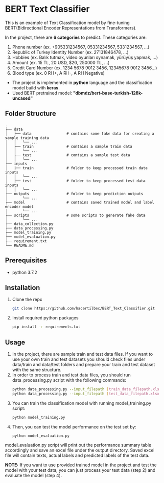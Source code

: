 # BERT Text Classifier
This is an example of Text Classification model by fine-tuning BERT(Bidirectional Encoder Representations from Transformers).

In the project, there are **6 categories** to predict. These categories are:
1. Phone number (ex. +905331234567, 05331234567, 5331234567, ...)
2. Republic of Turkey Identity Number (ex. 27131846478, ...)
3. Hobbies (ex. Balık tutmak, video oyunları oynamak, yürüyüş yapmak, ...)
4. Amount (ex. 15 TL, 20 USD, $20, 250000 TL, ...)
5. Credit Card Number (ex. 1234 5678 9012 3456, 12345678 9012 3456...)
6. Blood type (ex. 0 RH+, A RH-, A RH Negative)


* The project is implemented in **python** language and the classification model build with **keras**.
* Used BERT pretrained model: **"dbmdz/bert-base-turkish-128k-uncased"**

## Folder Structure

    .
    ├── data
    │   ├── data                # contains some fake data for creating a sample training data
    │   │   └── ...
    │   ├── train               # contains a sample train data
    │   │   └── ...
    │   ├── test                # contains a sample test data
    │   │   └── ...
    ├── inputs
    │   ├── train               # folder to keep processed train data inputs
    │   │   └── ...
    │   ├── test                # folder to keep processed test data inputs
    │   │   └── ...
    ├── outputs                 # folder to keep prediction outputs
    │       └── ...
    ├── model                   # contains saved trained model and label encoder model
    │       └── ...
    ├── scripts                 # some scripts to generate fake data
    │       └── ...
    ├── data_collection.py
    ├── data processing.py
    ├── model_training.py
    ├── model_evaluation.py
    ├── requirement.txt
    └── README.md

    
## Prerequisites

* python 3.7.2

## Installation

1. Clone the repo
   ```sh
   git clone https://github.com/hacertilbec/BERT_Text_Classifier.git
   ```
2. Install required python packages
   ```sh
   pip install -r requirements.txt
   ```
   
## Usage

1. In the project, there are sample train and test data files. If you want to use your own train and test datasets you should check files under data/train and data/test folders and prepare your train and test dataset with the same structure. 
2. In order to process train and test data files, you should run data_processing.py script with the following commands:
   ```sh
   python data_processing.py --input_filepath [train_data_filepath.xlsx] --type train
   python data_processing.py --input_filepath [test_data_filepath.xlsx] --type test
   ```
3. You can train the classification model with running model_training.py script:
   ```sh
   python model_training.py
   ```
4. Then, you can test the model performance on the test set by:
   ```sh
   python model_evaluation.py
   ```
model_evaluation.py script will print out the performance summary table accordingly and save an excel file under the output directory. Saved excel file will contain texts, actual labels and predicted labels of the test data.

**NOTE:** If you want to use provided trained model in the project and test the model with your test data, you can just process your test data (step 2) and evaluate the model (step 4).

